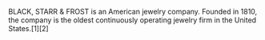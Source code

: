 BLACK, STARR & FROST is an American jewelry company. Founded in 1810, the company is the oldest continuously operating jewelry firm in the United States.[1][2]
